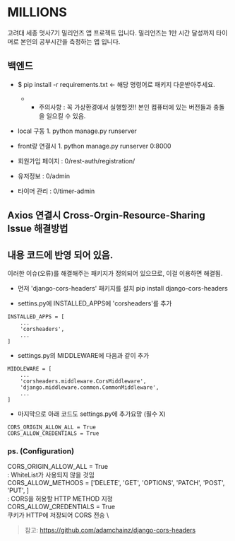 # MILLIONS

고려대 세종 멋사7기 밀리언즈 앱 프로젝트 입니다.
밀리언즈는 1만 시간 달성까지 타이머로 본인의 공부시간을 측정하는 앱 입니다.

## 백엔드

   - $ pip install -r requirements.txt  <- 해당 명령어로 패키지 다운받아주세요.
       - * 주의사항 : 꼭 가상환경에서 실행할것!! 본인 컴퓨터에 있는 버전들과 충돌을 일으킬 수 있음.

   - local 구동
    1. python manage.py runserver 
   - front랑 연결시
    1. python manage.py runserver 0:8000
   
   - 회원가입 페이지 : 0/rest-auth/registration/
   - 유저정보 : 0/admin
   - 타이머 관리 : 0/timer-admin

## Axios 연결시 Cross-Orgin-Resource-Sharing Issue 해결방법
##  내용 코드에 반영 되어 있음.
이러한 이슈(오류)를 해결해주는 패키지가 정의되어 있으므로, 이걸 이용하면 해결됨.

* 먼저 'django-cors-headers' 패키지를 설치
pip install django-cors-headers


* settins.py에 INSTALLED_APPS에 'corsheaders'를 추가
```
INSTALLED_APPS = [
    ...
    'corsheaders',
    ...
]
```

* settings.py의 MIDDLEWARE에 다음과 같이 추가
```
MIDDLEWARE = [
    ...
    'corsheaders.middleware.CorsMiddleware',
    'django.middleware.common.CommonMiddleware',
    ...
]
```

* 마지막으로 아래 코드도 settings.py에 추가요망 (필수 X)
```
CORS_ORIGIN_ALLOW_ALL = True
CORS_ALLOW_CREDENTIALS = True
```
### ps. (Configuration) 

CORS_ORIGIN_ALLOW_ALL = True\
: WhiteList가 사용되지 않을 것임
\
CORS_ALLOW_METHODS = ['DELETE', 'GET', 'OPTIONS', 'PATCH', 'POST', 'PUT', ]\
: CORS을 허용할 HTTP METHOD 지정
\
CORS_ALLOW_CREDENTIALS = True\
쿠키가 HTTP에 저장되어 CORS 전송 
\
> 참고: https://github.com/adamchainz/django-cors-headers
